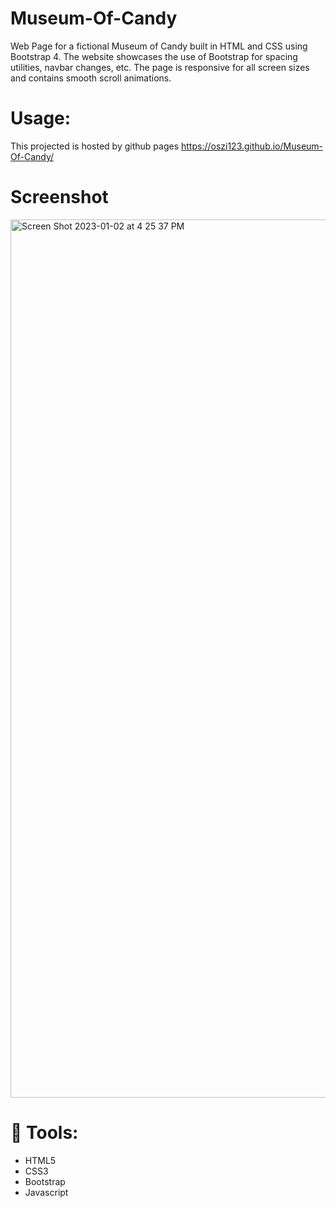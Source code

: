 # Museum-Of-Candy
Web Page for a fictional Museum of Candy built in HTML and CSS using Bootstrap 4. The website showcases the use of Bootstrap for spacing utilities, navbar changes, etc. The page is responsive for all screen sizes and contains smooth scroll animations.

# Usage:
This projected is hosted by github pages https://oszi123.github.io/Museum-Of-Candy/

# Screenshot
<img width="1405" alt="Screen Shot 2023-01-02 at 4 25 37 PM" src="https://user-images.githubusercontent.com/106827018/210287024-b82a2235-f55c-4d20-800c-103d8d9cfcf9.png">

#  🔧 Tools:
* HTML5
* CSS3
* Bootstrap
* Javascript
